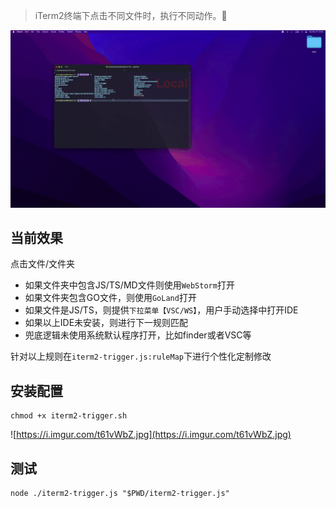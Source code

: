 > iTerm2终端下点击不同文件时，执行不同动作。🚀

![](./screenshot.gif)

## 当前效果
点击文件/文件夹
- 如果文件夹中包含JS/TS/MD文件则使用`WebStorm`打开
- 如果文件夹包含GO文件，则使用`GoLand`打开
- 如果文件是JS/TS，则提供`下拉菜单【VSC/WS】`，用户手动选择中打开IDE
- 如果以上IDE未安装，则进行下一规则匹配
- 兜底逻辑未使用系统默认程序打开，比如finder或者VSC等

针对以上规则在`iterm2-trigger.js:ruleMap`下进行个性化定制修改

## 安装配置

```shell
chmod +x iterm2-trigger.sh
```
![https://i.imgur.com/t61vWbZ.jpg](https://i.imgur.com/t61vWbZ.jpg)

## 测试
```
node ./iterm2-trigger.js "$PWD/iterm2-trigger.js"

```
